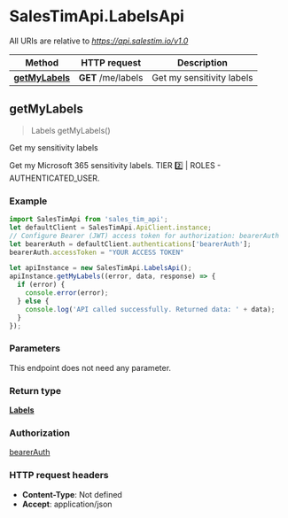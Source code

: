 # SalesTimApi.LabelsApi

All URIs are relative to *https://api.salestim.io/v1.0*

Method | HTTP request | Description
------------- | ------------- | -------------
[**getMyLabels**](LabelsApi.md#getMyLabels) | **GET** /me/labels | Get my sensitivity labels



## getMyLabels

> Labels getMyLabels()

Get my sensitivity labels

Get my Microsoft 365 sensitivity labels. TIER 2️⃣ | ROLES - AUTHENTICATED_USER.

### Example

```javascript
import SalesTimApi from 'sales_tim_api';
let defaultClient = SalesTimApi.ApiClient.instance;
// Configure Bearer (JWT) access token for authorization: bearerAuth
let bearerAuth = defaultClient.authentications['bearerAuth'];
bearerAuth.accessToken = "YOUR ACCESS TOKEN"

let apiInstance = new SalesTimApi.LabelsApi();
apiInstance.getMyLabels((error, data, response) => {
  if (error) {
    console.error(error);
  } else {
    console.log('API called successfully. Returned data: ' + data);
  }
});
```

### Parameters

This endpoint does not need any parameter.

### Return type

[**Labels**](Labels.md)

### Authorization

[bearerAuth](../README.md#bearerAuth)

### HTTP request headers

- **Content-Type**: Not defined
- **Accept**: application/json

